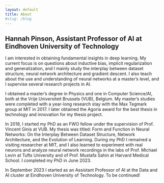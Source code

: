 ```yaml
---
layout: default
title: About
#slug: /blog
---
```


 <h2> Hannah Pinson, Assistant Professor of AI at Eindhoven University of Technology  </h2>

I am interested in obtaining fundamental insights in deep learning.  My current focus is on questions about inductive bias, implicit regularization and generalization, and I mainly study the interplay between dataset structure, neural network architecture and gradient descent. I also teach about the use and understanding of neural networks at a master’s level, and I supervise several research projects in AI. 

I obtained a master’s degree in Physics and one in Computer Science/AI, both at the Vrije Universiteit Brussels (VUB), Belgium. My master’s studies were completed with a year-long research stay with the Max Tegmark group at MIT in 2017. I later obtained the Agoria award for the best thesis in technology and innovation for my thesis project. 

In 2018, I started my PhD as an FWO fellow under the supervision of Prof. Vincent Ginis at VUB. My thesis was titled: Form and Function in Neural Networks: On the Interplay Between Dataset Structure, Network Architecture, and the Evolution of Learning. During my PhD I remained a visiting researcher at MIT, and I also learned to experiment with real neurons and analyze neural network recordings in the labs of Prof. Michael Levin at Tufts University and of Prof. Mustafa Sahin at Harvard Medical School. I completed my PhD in June 2023. 

In September 2023 I started as an Assistant Professor of AI at the Data and AI cluster at Eindhoven University of Technology. To be continued!


